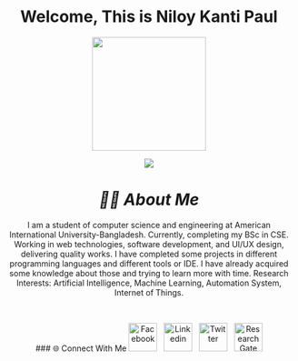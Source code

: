 <h1 align="center">Welcome, This is Niloy Kanti Paul </h1>
<p align="center"><img src="https://giphy.com/embed/26DoiqmYcxgFICb3G" height="200" width="200"/></p>
<p align="center">
<img src="https://komarev.com/ghpvc/?username=dev-nkp" />
</p>


***<h1 align="center"> 🧑‍💻 About Me</h1>***
  <p align="center">
  I am a student of computer science and engineering at American International University-Bangladesh. Currently, completing my BSc in CSE. Working in web technologies,   software development, and UI/UX design, delivering quality works.
  I have completed some projects in different programming languages and different tools or IDE. I have already acquired some knowledge about those and trying to learn more with time.
  Research Interests: Artificial Intelligence, Machine Learning, Automation System, Internet of Things.
  </p>
<br>



<p align="center">
### 🌐 Connect With Me
<a href="https://www.facebook.com/niloypaul.nkp" target="_blank"><img src="https://upload.wikimedia.org/wikipedia/commons/5/51/Facebook_f_logo_%282019%29.svg" alt="Facebook" width="50" height="50"/></a>
&nbsp;
<a href="https://www.linkedin.com/in/niloy-kanti-paul-5543181ab/" target="_blank"><img src="https://upload.wikimedia.org/wikipedia/commons/c/ce/Linkedin_circle.svg" alt="Linkedin" width="50" height="50"/></a>
&nbsp;
<a href="https://twitter.com/Niloy_Paul_" target="_blank"><img src="https://upload.wikimedia.org/wikipedia/commons/3/39/Logo_of_Twitter%2C_Inc..svg" alt="Twitter" width="50" height="50"/></a>
&nbsp;
<a href="https://www.researchgate.net/profile/Niloy-Paul-2" target="_blank"><img src="https://upload.wikimedia.org/wikipedia/commons/5/5e/ResearchGate_icon_SVG.svg" alt="ResearchGate" width="50" height="50"/></a>
</p>
